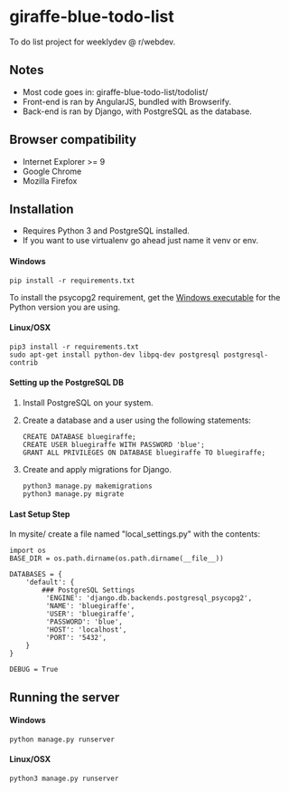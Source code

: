 # giraffe-blue-todo-list
To do list project for weeklydev @ r/webdev.

## Notes
* Most code goes in: giraffe-blue-todo-list/todolist/
* Front-end is ran by AngularJS, bundled with Browserify.
* Back-end is ran by Django, with PostgreSQL as the database.

## Browser compatibility
* Internet Explorer >= 9
* Google Chrome
* Mozilla Firefox

## Installation
* Requires Python 3 and PostgreSQL installed.
* If you want to use virtualenv go ahead just name it venv or env.

#### Windows
```
pip install -r requirements.txt
```

To install the psycopg2 requirement, get the [Windows executable](http://www.stickpeople.com/projects/python/win-psycopg/) for the Python version you are using.

#### Linux/OSX
```
pip3 install -r requirements.txt
sudo apt-get install python-dev libpq-dev postgresql postgresql-contrib
```

#### Setting up the PostgreSQL DB
1. Install PostgreSQL on your system.
2. Create a database and a user using the following statements:
    ```
    CREATE DATABASE bluegiraffe;
    CREATE USER bluegiraffe WITH PASSWORD 'blue';
    GRANT ALL PRIVILEGES ON DATABASE bluegiraffe TO bluegiraffe;
    ```

3. Create and apply migrations for Django.
    ```
    python3 manage.py makemigrations
    python3 manage.py migrate
    ```

#### Last Setup Step
In mysite/ create a file named "local_settings.py" with the contents:
```
import os
BASE_DIR = os.path.dirname(os.path.dirname(__file__))

DATABASES = {
    'default': {
        ### PostgreSQL Settings
         'ENGINE': 'django.db.backends.postgresql_psycopg2',
         'NAME': 'bluegiraffe',
         'USER': 'bluegiraffe',
         'PASSWORD': 'blue',
         'HOST': 'localhost',
         'PORT': '5432',
    }
}

DEBUG = True
```

## Running the server
#### Windows
```
python manage.py runserver
```

#### Linux/OSX
```
python3 manage.py runserver
```

